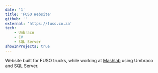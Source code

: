```yaml
---
date: '1'
title: 'FUSO Website'
github: ''
external: 'https://fuso.co.za'
tech:
    - Umbraco
    - C#
    - SQL Server
showInProjects: true
---
```


Website built for FUSO trucks, while working at [Mashlab]('https://fuso.co.za') using Umbraco and SQL Server.
